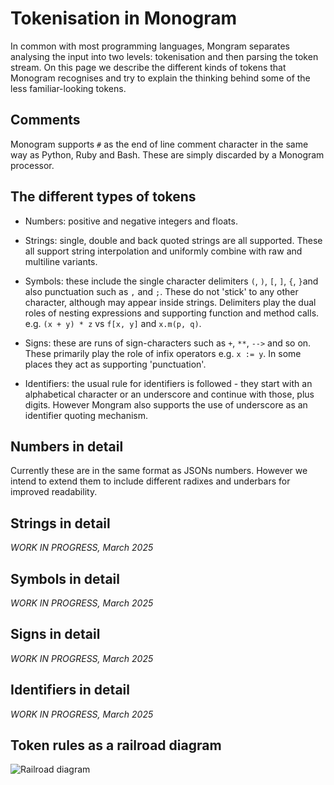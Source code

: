 #  Tokenisation in Monogram

In common with most programming languages, Mongram separates analysing the input
into two levels: tokenisation and then parsing the token stream. On this page 
we describe the different kinds of tokens that Monogram recognises and try
to explain the thinking behind some of the less familiar-looking tokens.

## Comments

Monogram supports `#` as the end of line comment character in the same way
as Python, Ruby and Bash. These are simply discarded by a Monogram processor.


## The different types of tokens

- Numbers: positive and negative integers and floats. 

- Strings: single, double and back quoted strings are all supported. These all 
  support string interpolation and uniformly combine with raw and multiline 
  variants.

- Symbols: these include the single character delimiters `(`, `)`, `[`, `]`, 
  `{`, `}`and also punctuation such as `,` and `;`. These
  do not 'stick' to any other character, although may appear inside strings. 
  Delimiters play the dual roles of nesting expressions and
  supporting function and method calls. 
  e.g. `(x + y) * z` vs `f[x, y]` and `x.m(p, q)`.

- Signs: these are runs of sign-characters such as `+`, `**`, `-->` and so
  on. These primarily play the role of infix operators e.g. `x := y`. In
  some places they act as supporting 'punctuation'.

- Identifiers: the usual rule for identifiers is followed - they start with
  an alphabetical character or an underscore and continue with those, plus digits.
  However Mongram also supports the use of underscore as an identifier 
  quoting mechanism.

## Numbers in detail

Currently these are in the same format as JSONs numbers. However we intend to
extend them to include different radixes and underbars for improved readability.

## Strings in detail

_WORK IN PROGRESS, March 2025_

## Symbols in detail

_WORK IN PROGRESS, March 2025_

## Signs in detail

_WORK IN PROGRESS, March 2025_


## Identifiers in detail

_WORK IN PROGRESS, March 2025_


## Token rules as a railroad diagram

![Railroad diagram](images/token_rules.png)